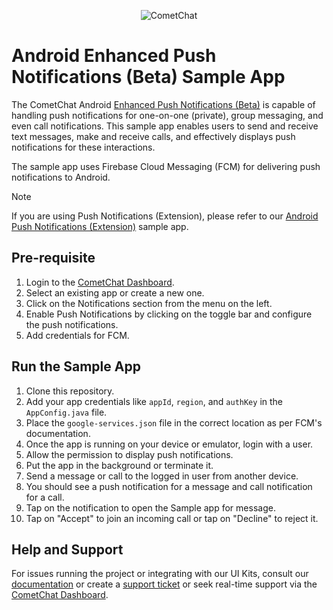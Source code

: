 <p align="center">
  <img alt="CometChat" src="https://assets.cometchat.io/website/images/logos/banner.png">
</p>

# Android Enhanced Push Notifications (Beta) Sample App

The CometChat Android [Enhanced Push Notifications (Beta)](https://www.cometchat.com/docs-beta/notifications/push-overview) is capable of handling push notifications for one-on-one (private), group messaging, and even call notifications. This sample app enables users to send and receive text messages, make and receive calls, and effectively displays push notifications for these interactions.

The sample app uses Firebase Cloud Messaging (FCM) for delivering push notifications to Android.

> [!NOTE]
> If you are using Push Notifications (Extension), please refer to our [Android Push Notifications (Extension)](https://github.com/cometchat/cometchat-push-notification-app-android/tree/v4-push-notifications-extension) sample app.

## Pre-requisite

1. Login to the [CometChat Dashboard](https://app.cometchat.com/).
2. Select an existing app or create a new one.
3. Click on the Notifications section from the menu on the left.
4. Enable Push Notifications by clicking on the toggle bar and configure the push notifications.
5. Add credentials for FCM.

## Run the Sample App

1. Clone this repository.
2. Add your app credentials like `appId`, `region`, and `authKey` in the `AppConfig.java` file.
3. Place the `google-services.json` file in the correct location as per FCM's documentation.
4. Once the app is running on your device or emulator, login with a user.
5. Allow the permission to display push notifications.
6. Put the app in the background or terminate it.
7. Send a message or call to the logged in user from another device.
8. You should see a push notification for a message and call notification for a call.
9. Tap on the notification to open the Sample app for message.
10. Tap on "Accept" to join an incoming call or tap on "Decline" to reject it.

## Help and Support

For issues running the project or integrating with our UI Kits, consult our [documentation](https://www.cometchat.com/docs-beta/notifications/push-overview) or create a [support ticket](https://help.cometchat.com/hc/en-us) or seek real-time support via the [CometChat Dashboard](https://app.cometchat.com/).
